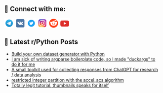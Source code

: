 ## 🔎 Connect with me:
[<img src="https://github.com/bullbesh/bullbesh/blob/main/images/Telegram.png" width="32" height="32" />](https://t.me/bullbesh)
[<img src="https://github.com/bullbesh/bullbesh/blob/main/images/VK.png" width="32" height="32" />](https://vk.com/bullbesh)
[<img src="https://github.com/bullbesh/bullbesh/blob/main/images/Twitter.png" width="32" height="32" />](https://twitter.com/bullbesh1)
[<img src="https://github.com/bullbesh/bullbesh/blob/main/images/Instagram.png" width="32" height="32" />](https://www.instagram.com/bullbesh)
[<img src="https://github.com/bullbesh/bullbesh/blob/main/images/Reddit.png" width="32" height="32" />](https://www.reddit.com/user/bullbesh)
[<img src="https://github.com/bullbesh/bullbesh/blob/main/images/YouTube.png" width="32" height="32" />](https://www.youtube.com/channel/UCtfjRs6uzgq5mfm8S06WTcg)

## 📕 Latest r/Python Posts
<!-- BLOG-POST-LIST:START -->
- [Build your own dataset generator with Python](https://www.reddit.com/r/Python/comments/11hrn8g/build_your_own_dataset_generator_with_python/)
- [I am sick of writing argparse boilerplate code, so I made &quot;duckargs&quot; to do it for me](https://www.reddit.com/r/Python/comments/11hqsbv/i_am_sick_of_writing_argparse_boilerplate_code_so/)
- [A small toolkit used for collecting responses from ChatGPT for research / data analysis](https://www.reddit.com/r/Python/comments/11hou9o/a_small_toolkit_used_for_collecting_responses/)
- [restricted integer partition with the accel_acs algorithm](https://www.reddit.com/r/Python/comments/11hn94e/restricted_integer_partition_with_the_accel_acs/)
- [Totally legit tutorial, thumbnails speaks for itself](https://www.reddit.com/r/Python/comments/11hmi5m/totally_legit_tutorial_thumbnails_speaks_for/)
<!-- BLOG-POST-LIST:END -->
